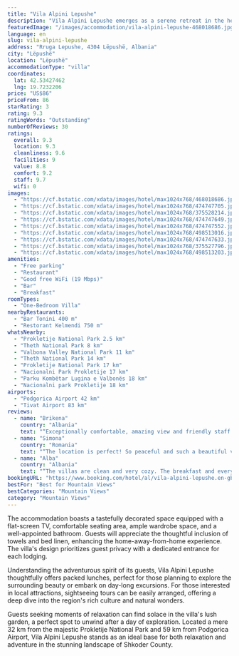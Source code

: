 ```yaml
---
title: "Vila Alpini Lepushe"
description: "Vila Alpini Lepushe emerges as a serene retreat in the heart of Lëpushë, located within the picturesque Shkoder County."
featuredImage: "/images/accommodation/vila-alpini-lepushe-468018686.jpg"
language: en
slug: vila-alpini-lepushe
address: "Rruga Lepushe, 4304 Lëpushë, Albania"
city: "Lëpushë"
location: "Lëpushë"
accommodationType: "villa"
coordinates:
  lat: 42.53427462
  lng: 19.7232206
price: "US$86"
priceFrom: 86
starRating: 3
rating: 9.3
ratingWords: "Outstanding"
numberOfReviews: 30
ratings:
  overall: 9.3
  location: 9.3
  cleanliness: 9.6
  facilities: 9
  value: 8.8
  comfort: 9.2
  staff: 9.7
  wifi: 0
images:
  - "https://cf.bstatic.com/xdata/images/hotel/max1024x768/468018686.jpg?k=b8f8ffa46a5c59fb63b14b5111d796d859330a06cbda922b868db2bacf80d965&o=&hp=1"
  - "https://cf.bstatic.com/xdata/images/hotel/max1024x768/474747705.jpg?k=7663835a24063da2cc8e2d8c7526e8cf26ba7657ebc695bf86a77467df1749a6&o=&hp=1"
  - "https://cf.bstatic.com/xdata/images/hotel/max1024x768/375528214.jpg?k=0b423257aa46d61ef1aea70c053d5aa67429d1abced883988fa79bf22e5aa24b&o=&hp=1"
  - "https://cf.bstatic.com/xdata/images/hotel/max1024x768/474747649.jpg?k=3fdeebd80e93a4f1bc67b3d5e644de71385a992a043eb4f5aa0e64430a98b1fe&o=&hp=1"
  - "https://cf.bstatic.com/xdata/images/hotel/max1024x768/474747552.jpg?k=a3485a724a0b988efa764e55dee44117e9494458546d793075a49a856b60830b&o=&hp=1"
  - "https://cf.bstatic.com/xdata/images/hotel/max1024x768/498513016.jpg?k=d2a809f2ddae76d07e313614aa0f86df84918b50ed1fb51a21d6df783b2c1a84&o=&hp=1"
  - "https://cf.bstatic.com/xdata/images/hotel/max1024x768/474747633.jpg?k=1436db7c611d34b494dd8709ceabd7e4a62379c6e5b9b51acd1aeaab60b33e69&o=&hp=1"
  - "https://cf.bstatic.com/xdata/images/hotel/max1024x768/375527796.jpg?k=085fe728679d51dd713147806342a624864489834e12b4e3baf4f7741253cb34&o=&hp=1"
  - "https://cf.bstatic.com/xdata/images/hotel/max1024x768/498513203.jpg?k=22b3659ed64efe6f794ae5193c88b674ca29d1288d5f820cf9f1067cfa68b57e&o=&hp=1"
amenities:
  - "Free parking"
  - "Restaurant"
  - "Good free WiFi (19 Mbps)"
  - "Bar"
  - "Breakfast"
roomTypes:
  - "One-Bedroom Villa"
nearbyRestaurants:
  - "Bar Tonini 400 m"
  - "Restorant Kelmendi 750 m"
whatsNearby:
  - "Prokletije National Park 2.5 km"
  - "Theth National Park 8 km"
  - "Valbona Valley National Park 11 km"
  - "Theth National Park 14 km"
  - "Prokletije National Park 17 km"
  - "Nacionalni Park Prokletije 17 km"
  - "Parku Kombëtar Lugina e Valbonës 18 km"
  - "Nacionalni park Prokletije 18 km"
airports:
  - "Podgorica Airport 42 km"
  - "Tivat Airport 83 km"
reviews:
  - name: "Brikena"
    country: "Albania"
    text: "“Exceptionally comfortable, amazing view and friendly staff!”"
  - name: "Simona"
    country: "Romania"
    text: "“The location is perfect! So peaceful and such a beautiful view. The food was delicious (home-made!!)”"
  - name: "Alba"
    country: "Albania"
    text: "“The villas are clean and very cozy. The breakfast and every other meal is amazing as all of the products are local and you can actually enjoy traditional and fresh food. The owners are very friendly and helpful.”"
bookingURL: "https://www.booking.com/hotel/al/vila-alpini-lepushe.en-gb.html?aid=8035640"
bestFor: "Best for Mountain Views"
bestCategories: "Mountain Views"
category: "Mountain Views"
---
```


The accommodation boasts a tastefully decorated space equipped with a flat-screen TV, comfortable seating area, ample wardrobe space, and a well-appointed bathroom. Guests will appreciate the thoughtful inclusion of towels and bed linen, enhancing the home-away-from-home experience. The villa's design prioritizes guest privacy with a dedicated entrance for each lodging.

Understanding the adventurous spirit of its guests, Vila Alpini Lepushe thoughtfully offers packed lunches, perfect for those planning to explore the surrounding beauty or embark on day-long excursions. For those interested in local attractions, sightseeing tours can be easily arranged, offering a deep dive into the region's rich culture and natural wonders.

Guests seeking moments of relaxation can find solace in the villa's lush garden, a perfect spot to unwind after a day of exploration. Located a mere 32 km from the majestic Prokletije National Park and 59 km from Podgorica Airport, Vila Alpini Lepushe stands as an ideal base for both relaxation and adventure in the stunning landscape of Shkoder County.